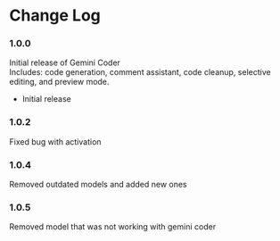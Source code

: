 # Change Log

### 1.0.0

Initial release of Gemini Coder  
Includes: code generation, comment assistant, code cleanup, selective editing, and preview mode.

- Initial release

### 1.0.2

Fixed bug with activation

### 1.0.4

Removed outdated models and added new ones

### 1.0.5

Removed model that was not working with gemini coder